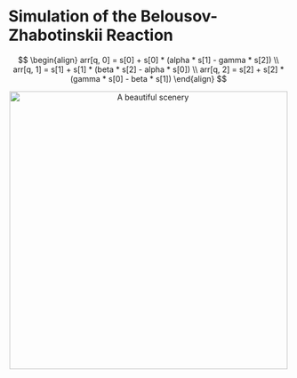 # Simulation of the Belousov-Zhabotinskii Reaction

$$
\begin{align}
arr[q, 0] = s[0] + s[0] * (alpha * s[1] - gamma * s[2]) \\
arr[q, 1] = s[1] + s[1] * (beta * s[2] - alpha * s[0]) \\
arr[q, 2] = s[2] + s[2] * (gamma * s[0] - beta * s[1])
\end{align}
$$

<p align="center"> <img src="bz_sim.gif" alt="A beautiful scenery" width="500"/> </p>
